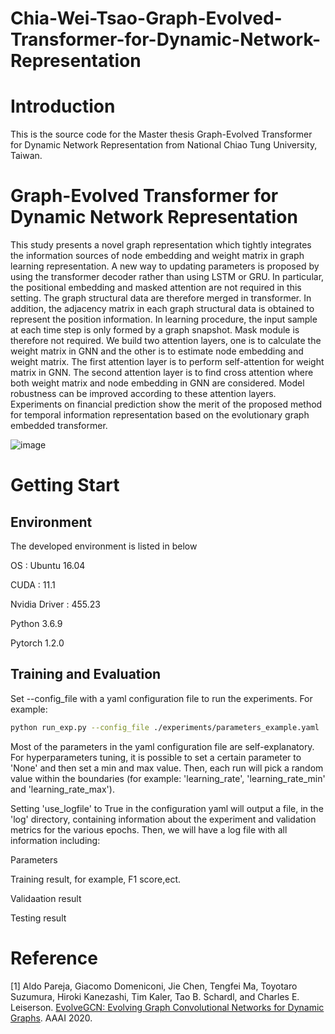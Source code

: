 # Chia-Wei-Tsao-Graph-Evolved-Transformer-for-Dynamic-Network-Representation
# Introduction 
This is the source code for the Master thesis Graph-Evolved Transformer for Dynamic Network Representation from National Chiao Tung University, Taiwan.
# Graph-Evolved Transformer for Dynamic Network Representation
This study presents a novel graph representation which tightly integrates the information sources of node embedding and weight matrix in graph learning representation. A new way to updating parameters is proposed by using the transformer decoder rather than using LSTM or GRU. In particular, the positional embedding and masked attention are not required in this setting. The graph structural data are therefore merged in transformer. In addition, the adjacency matrix in each graph structural data is obtained to represent the position information. In learning procedure, the input sample at each time step is only formed by a graph snapshot. Mask module is therefore not required. We build two attention layers, one is to calculate the weight matrix in GNN and the other is to estimate node embedding and weight matrix. The first attention layer is to perform self-attention for weight matrix in GNN. The second attention layer is to find cross attention where both weight matrix and node embedding in GNN are considered. Model robustness can be improved according to these attention layers. Experiments on financial prediction show the merit of the proposed method for temporal information representation based on the evolutionary graph embedded transformer.

![image](https://github.com/GreyTsao/Chia-Wei-Tsao-Graph-Evolved-Transformer-for-Dynamic-Network-Representation/blob/main/1layer.png)

# Getting Start
## Environment
The developed environment is listed in below 

OS : Ubuntu 16.04 

CUDA : 11.1

Nvidia Driver : 455.23

Python 3.6.9

Pytorch 1.2.0

## Training and Evaluation
Set --config_file with a yaml configuration file to run the experiments. For example:

```sh
python run_exp.py --config_file ./experiments/parameters_example.yaml
```

Most of the parameters in the yaml configuration file are self-explanatory. For hyperparameters tuning, it is possible to set a certain parameter to 'None' and then set a min and max value. Then, each run will pick a random value within the boundaries (for example: 'learning_rate', 'learning_rate_min' and 'learning_rate_max').

Setting 'use_logfile' to True in the configuration yaml will output a file, in the 'log' directory, containing information about the experiment and validation metrics for the various epochs. Then, we will have a log file with all information including:

Parameters 

Training result, for example, F1 score,ect.

Validaation result

Testing result

# Reference
[1] Aldo Pareja, Giacomo Domeniconi, Jie Chen, Tengfei Ma, Toyotaro Suzumura, Hiroki Kanezashi, Tim Kaler, Tao B. Schardl, and Charles E. Leiserson. [EvolveGCN: Evolving Graph Convolutional Networks for Dynamic Graphs](https://arxiv.org/abs/1902.10191). AAAI 2020.

